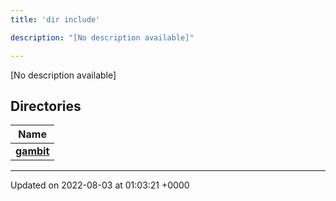 ```yaml
---
title: 'dir include'

description: "[No description available]"

---
```







[No description available]

## Directories

| Name           |
| -------------- |
| **[gambit](/documentation/code/main/files/dir_23cb615865cdef5cc6f1be63d4618712/#dir-gambit)**  |






-------------------------------

Updated on 2022-08-03 at 01:03:21 +0000
